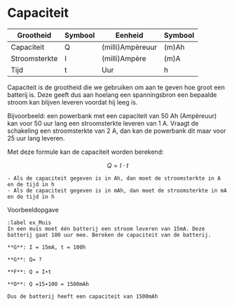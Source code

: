 # Capaciteit

|     Grootheid        |     Symbool    |     Eenheid                 |     Symbool     |
|----------------------|----------------|-----------------------------|-----------------|
|     Capaciteit       |     Q          |     (milli)Ampèreuur        |     (m)Ah       |
|     Stroomsterkte    |     I          |     (milli)Ampère           |     (m)A        |
|     Tijd             |     t          |     Uur                     |     h           |

Capaciteit is de grootheid die we gebruiken om aan te geven hoe groot een batterij is. Deze geeft dus aan hoelang een spanningsbron een bepaalde stroom kan blijven leveren voordat hij leeg is.

Bijvoorbeeld: een powerbank met een capaciteit van 50 Ah (Ampèreuur) kan voor 50 uur lang een stroomsterkte leveren van 1 A. Vraagt de schakeling een stroomsterkte van 2 A, dan kan de powerbank dit maar voor 25 uur lang leveren. 

Met deze formule kan de capaciteit worden berekend:


$$ Q = I \cdot t $$


```{tip}
- Als de capaciteit gegeven is in Ah, dan moet de stroomsterkte in A en de tijd in h
- Als de capaciteit gegeven is in mAh, dan moet de stroomsterkte in mA en de tijd in h
```

Voorbeeldopgave

```{exercise} Muis
:label ex_Muis
In een muis moet één batterij een stroom leveren van 15mA. Deze batterij gaat 100 uur mee. Bereken de capaciteit van de batterij.
```

```{solution} ex_Muis
**G**: I = 15mA, t = 100h

**G**: Q= ?

**F**: Q = I∙t	

**O**: Q =15∙100 = 1500mAh

Dus de batterij heeft een capaciteit van 1500mAh